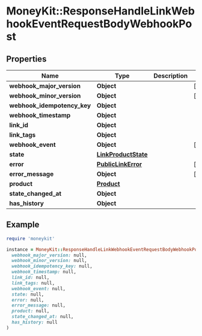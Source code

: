 # MoneyKit::ResponseHandleLinkWebhookEventRequestBodyWebhookPost

## Properties

| Name | Type | Description | Notes |
| ---- | ---- | ----------- | ----- |
| **webhook_major_version** | **Object** |  | [optional] |
| **webhook_minor_version** | **Object** |  | [optional] |
| **webhook_idempotency_key** | **Object** |  |  |
| **webhook_timestamp** | **Object** |  |  |
| **link_id** | **Object** |  |  |
| **link_tags** | **Object** |  |  |
| **webhook_event** | **Object** |  | [optional] |
| **state** | [**LinkProductState**](LinkProductState.md) |  |  |
| **error** | [**PublicLinkError**](PublicLinkError.md) |  | [optional] |
| **error_message** | **Object** |  | [optional] |
| **product** | [**Product**](Product.md) |  |  |
| **state_changed_at** | **Object** |  |  |
| **has_history** | **Object** |  |  |

## Example

```ruby
require 'moneykit'

instance = MoneyKit::ResponseHandleLinkWebhookEventRequestBodyWebhookPost.new(
  webhook_major_version: null,
  webhook_minor_version: null,
  webhook_idempotency_key: null,
  webhook_timestamp: null,
  link_id: null,
  link_tags: null,
  webhook_event: null,
  state: null,
  error: null,
  error_message: null,
  product: null,
  state_changed_at: null,
  has_history: null
)
```

